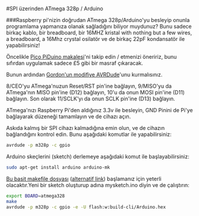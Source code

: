 <!--
---
name: Arduino SPI
description: Raspberry Pi SPI ile Arduino programlama
pin:
  '19':
    name: MOSI
    direction: output
    active: high
    description: Master Out / Slave In
  '21':
    name: MISO
    direction: input
    active: high
    description: Master In / Slave Out
  '23':
    name: SCKL
    direction: output
    active: high
    description: Clock
  '24':
    name: CE0
    direction: output
    active: high
    description: Arduino Reset
-->
#SPI üzerinden ATmega 328p / Arduino

###Raspberry pi'nizin doğrudan ATmega 328p/Arduino'yu besleyip onunla programlama yapmanıza olanak sağladığını biliyor muydunuz? Bunu sadece birkaç kablo, bir breadboard, bir 16MHZ kristal with nothing but a few wires, a breadboard, a 16Mhz crystal osilatör ve de birkaç 22pF kondansatör ile yapabilirsiniz!

Öncelikle [Pico PiDuino makalesi](http://pi.gadgetoid.com/article/building-the-pico-piduino)'ni takip edin / etmenizi öneririz, bunu sıfırdan uygulamak sadece &pound;5 gibi bir masraf çıkaracak.

Bunun ardından [Gordon'un modifiye AVRDude](https://projects.drogon.net/raspberry-pi/gertboard/arduino-ide-installation-isp/)'unu kurmalısınız.

8/CEO'yu ATmega'nuzun Reset/RST pin'ine bağlayın, 9/MISO'yu da ATmega'nın MISO pin'ine (D12) bağlayın, 10'u da onun MOSI pin'ine (D11) bağlayın. Son olarak 11/SCLK'yı da onun SCLK pin'ine (D13) bağlayın.

ATmega'nızı Raspberry Pi'den aldığınız 3.3v ile besleyin, GND Pinini de Pi'ye bağlayarak düzeneği tamamlayın ve de cihazı açın.

Askıda kalmış bir SPI cihazı kalmadığına emin olun, ve de cihazın bağlandığını kontrol edin. Bunu aşağıdaki komutlar ile yapabilirsiniz:

```bash
avrdude -p m328p -c gpio
```

Arduino skeçlerini (sketch) derlemeye aşağıdaki komut ile başlayabilirsiniz:

```bash
sudo apt-get install arduino arduino-mk
```

[Bu basit makefile dosyası](http://pi.gadgetoid.com/arduino/Makefile) ([alternatif link](http://paste.debian.net/111092/)) başlamanız için yeterli olacaktır.Yeni bir sketch oluşturup adına mysketch.ino diyin ve de çalıştırın:


```bash
export BOARD=atmega328
make
avrdude -p m328p -c gpio -e -U flash:w:build-cli/Arduino.hex
```
